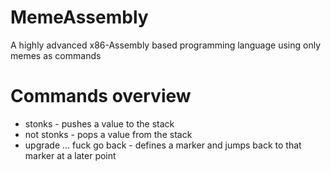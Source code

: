 # MemeAssembly
A highly advanced x86-Assembly based programming language using only memes as commands

# Commands overview
- stonks <value> - pushes a value to the stack
- not stonks <destination> - pops a value from the stack
- upgrade ... fuck go back - defines a marker and jumps back to that marker at a later point
